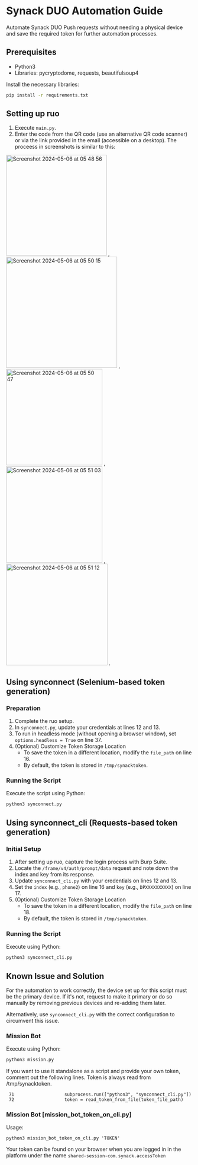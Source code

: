 # Synack DUO Automation Guide

Automate Synack DUO Push requests without needing a physical device and save the required token for further automation processes.

## Prerequisites
- Python3
- Libraries: pycryptodome, requests, beautifulsoup4

Install the necessary libraries:
```bash
pip install -r requirements.txt
```

## Setting up ruo
1. Execute `main.py`.
2. Enter the code from the QR code (use an alternative QR code scanner) or via the link provided in the email (accessible on a desktop).
  The proceess in screenshots is similar to this:
  
<img width="272" alt="Screenshot 2024-05-06 at 05 48 56" src="https://github.com/dinosn/synackDUO/assets/3851678/4e9435fa-8b9e-4800-9f68-75ffacf6e898"> ,
<img width="300" alt="Screenshot 2024-05-06 at 05 50 15" src="https://github.com/dinosn/synackDUO/assets/3851678/1f566215-f124-4c43-b701-8b5dc66613bb"> , 
<img width="260" alt="Screenshot 2024-05-06 at 05 50 47" src="https://github.com/dinosn/synackDUO/assets/3851678/27333bad-c874-47b2-ba33-78a50d2e1137"> , 
<img width="260" alt="Screenshot 2024-05-06 at 05 51 03" src="https://github.com/dinosn/synackDUO/assets/3851678/313ac430-3257-4bce-9075-2c191fc207c9"> , 
<img width="274" alt="Screenshot 2024-05-06 at 05 51 12" src="https://github.com/dinosn/synackDUO/assets/3851678/5146f0c3-b918-4cba-adcc-7a2ec04f54ae"> .

## Using synconnect (Selenium-based token generation)
### Preparation
1. Complete the ruo setup.
2. In `synconnect.py`, update your credentials at lines 12 and 13.
3. To run in headless mode (without opening a browser window), set `options.headless = True` on line 37.
4. (Optional) Customize Token Storage Location
   - To save the token in a different location, modify the `file_path` on line 16.
   - By default, the token is stored in `/tmp/synacktoken`.

### Running the Script
Execute the script using Python:
```bash
python3 synconnect.py
```

## Using synconnect_cli (Requests-based token generation)
### Initial Setup
1. After setting up ruo, capture the login process with Burp Suite.
2. Locate the `/frame/v4/auth/prompt/data` request and note down the index and key from its response.
3. Update `synconnect_cli.py` with your credentials on lines 12 and 13.
4. Set the `index` (e.g., `phone2`) on line 16 and `key` (e.g., `DPXXXXXXXXXX`) on line 17.
5. (Optional) Customize Token Storage Location
   - To save the token in a different location, modify the `file_path` on line 18.
   - By default, the token is stored in `/tmp/synacktoken`.

### Running the Script
Execute using Python:
```bash
python3 synconnect_cli.py
```

## Known Issue and Solution
For the automation to work correctly, the device set up for this script must be the primary device. If it's not, request to make it primary or do so manually by removing previous devices and re-adding them later.

Alternatively, use `synconnect_cli.py` with the correct configuration to circumvent this issue.

### Mission Bot
Execute using Python:
```bash
python3 mission.py
```
If you want to use it standalone as a script and provide your own token, comment out the following lines.  Token is always read from /tmp/synacktoken.
```
 71                   subprocess.run(["python3", "synconnect_cli.py"])
 72                   token = read_token_from_file(token_file_path)
```

### Mission Bot [mission_bot_token_on_cli.py]
Usage:
```
python3 mission_bot_token_on_cli.py 'TOKEN'
```
Your token can be found on your browser when you are logged in in the platform under the name `shared-session-com.synack.accessToken`
